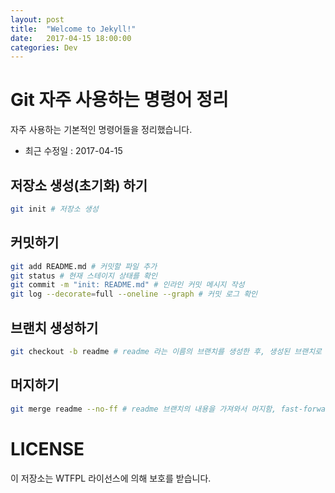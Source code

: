```yaml
---
layout: post
title:  "Welcome to Jekyll!"
date:   2017-04-15 18:00:00
categories: Dev
---
```


# Git 자주 사용하는 명령어 정리
자주 사용하는 기본적인 명령어들을 정리했습니다.
- 최근 수정일 : 2017-04-15

## 저장소 생성(초기화) 하기
```bash
git init # 저장소 생성
```

## 커밋하기
```bash
git add README.md # 커밋할 파일 추가
git status # 현재 스테이지 상태를 확인
git commit -m "init: README.md" # 인라인 커밋 메시지 작성
git log --decorate=full --oneline --graph # 커밋 로그 확인
```

## 브랜치 생성하기
```bash
git checkout -b readme # readme 라는 이름의 브랜치를 생성한 후, 생성된 브랜치로 체크아웃
```

## 머지하기
```bash
git merge readme --no-ff # readme 브랜치의 내용을 가져와서 머지함, fast-forward 기능 끄기
```

# LICENSE
이 저장소는 WTFPL 라이선스에 의해 보호를 받습니다.
